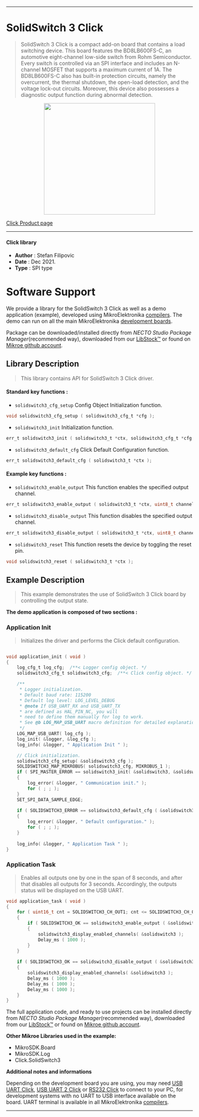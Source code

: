 
---
# SolidSwitch 3 Click

> SolidSwitch 3 Click is a compact add-on board that contains a load switching device. This board features the BD8LB600FS-C, an automotive eight-channel low-side switch from Rohm Semiconductor. Every switch is controlled via an SPI interface and includes an N-channel MOSFET that supports a maximum current of 1A. The BD8LB600FS-C also has built-in protection circuits, namely the overcurrent, the thermal shutdown, the open-load detection, and the voltage lock-out circuits. Moreover, this device also possesses a diagnostic output function during abnormal detection.

<p align="center">
  <img src="https://download.mikroe.com/images/click_for_ide/solidswitch3_click.png" height=300px>
</p>

[Click Product page](https://www.mikroe.com/solidswitch-3-click)

---


#### Click library

- **Author**        : Stefan Filipovic
- **Date**          : Dec 2021.
- **Type**          : SPI type


# Software Support

We provide a library for the SolidSwitch 3 Click
as well as a demo application (example), developed using MikroElektronika
[compilers](https://www.mikroe.com/necto-studio).
The demo can run on all the main MikroElektronika [development boards](https://www.mikroe.com/development-boards).

Package can be downloaded/installed directly from *NECTO Studio Package Manager*(recommended way), downloaded from our [LibStock&trade;](https://libstock.mikroe.com) or found on [Mikroe github account](https://github.com/MikroElektronika/mikrosdk_click_v2/tree/master/clicks).

## Library Description

> This library contains API for SolidSwitch 3 Click driver.

#### Standard key functions :

- `solidswitch3_cfg_setup` Config Object Initialization function.
```c
void solidswitch3_cfg_setup ( solidswitch3_cfg_t *cfg );
```

- `solidswitch3_init` Initialization function.
```c
err_t solidswitch3_init ( solidswitch3_t *ctx, solidswitch3_cfg_t *cfg );
```

- `solidswitch3_default_cfg` Click Default Configuration function.
```c
err_t solidswitch3_default_cfg ( solidswitch3_t *ctx );
```

#### Example key functions :

- `solidswitch3_enable_output` This function enables the specified output channel.
```c
err_t solidswitch3_enable_output ( solidswitch3_t *ctx, uint8_t channel );
```

- `solidswitch3_disable_output` This function disables the specified output channel.
```c
err_t solidswitch3_disable_output ( solidswitch3_t *ctx, uint8_t channel );
```

- `solidswitch3_reset` This function resets the device by toggling the reset pin.
```c
void solidswitch3_reset ( solidswitch3_t *ctx );
```

## Example Description

> This example demonstrates the use of SolidSwitch 3 Click board by controlling the output state.

**The demo application is composed of two sections :**

### Application Init

> Initializes the driver and performs the Click default configuration.

```c

void application_init ( void )
{
    log_cfg_t log_cfg;  /**< Logger config object. */
    solidswitch3_cfg_t solidswitch3_cfg;  /**< Click config object. */

    /** 
     * Logger initialization.
     * Default baud rate: 115200
     * Default log level: LOG_LEVEL_DEBUG
     * @note If USB_UART_RX and USB_UART_TX 
     * are defined as HAL_PIN_NC, you will 
     * need to define them manually for log to work. 
     * See @b LOG_MAP_USB_UART macro definition for detailed explanation.
     */
    LOG_MAP_USB_UART( log_cfg );
    log_init( &logger, &log_cfg );
    log_info( &logger, " Application Init " );

    // Click initialization.
    solidswitch3_cfg_setup( &solidswitch3_cfg );
    SOLIDSWITCH3_MAP_MIKROBUS( solidswitch3_cfg, MIKROBUS_1 );
    if ( SPI_MASTER_ERROR == solidswitch3_init( &solidswitch3, &solidswitch3_cfg ) )
    {
        log_error( &logger, " Communication init." );
        for ( ; ; );
    }
    SET_SPI_DATA_SAMPLE_EDGE;
    
    if ( SOLIDSWITCH3_ERROR == solidswitch3_default_cfg ( &solidswitch3 ) )
    {
        log_error( &logger, " Default configuration." );
        for ( ; ; );
    }
    
    log_info( &logger, " Application Task " );
}

```

### Application Task

> Enables all outputs one by one in the span of 8 seconds, and after that disables
all outputs for 3 seconds. Accordingly, the outputs status will be displayed on the USB UART.

```c
void application_task ( void )
{
    for ( uint16_t cnt = SOLIDSWITCH3_CH_OUT1; cnt <= SOLIDSWITCH3_CH_OUT8; cnt <<= 1 )
    {
        if ( SOLIDSWITCH3_OK == solidswitch3_enable_output ( &solidswitch3, cnt ) )
        {
            solidswitch3_display_enabled_channels( &solidswitch3 );
            Delay_ms ( 1000 );
        }
    }
    
    if ( SOLIDSWITCH3_OK == solidswitch3_disable_output ( &solidswitch3, SOLIDSWITCH3_ALL_CHANNELS ) )
    {
        solidswitch3_display_enabled_channels( &solidswitch3 );
        Delay_ms ( 1000 );
        Delay_ms ( 1000 );
        Delay_ms ( 1000 );
    }
}
```

The full application code, and ready to use projects can be installed directly from *NECTO Studio Package Manager*(recommended way), downloaded from our [LibStock&trade;](https://libstock.mikroe.com) or found on [Mikroe github account](https://github.com/MikroElektronika/mikrosdk_click_v2/tree/master/clicks).

**Other Mikroe Libraries used in the example:**

- MikroSDK.Board
- MikroSDK.Log
- Click.SolidSwitch3

**Additional notes and informations**

Depending on the development board you are using, you may need
[USB UART Click](https://www.mikroe.com/usb-uart-click),
[USB UART 2 Click](https://www.mikroe.com/usb-uart-2-click) or
[RS232 Click](https://www.mikroe.com/rs232-click) to connect to your PC, for
development systems with no UART to USB interface available on the board. UART
terminal is available in all MikroElektronika
[compilers](https://shop.mikroe.com/compilers).

---
